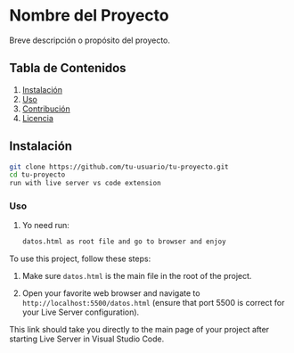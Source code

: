 # Nombre del Proyecto

Breve descripción o propósito del proyecto.

## Tabla de Contenidos

1. [Instalación](#instalación)
2. [Uso](#uso)
3. [Contribución](#contribución)
4. [Licencia](#licencia)

## Instalación

```bash
git clone https://github.com/tu-usuario/tu-proyecto.git
cd tu-proyecto
run with live server vs code extension
```


### Uso
1. Yo need run:
   ```bash
   datos.html as root file and go to browser and enjoy
   ```

To use this project, follow these steps:

1. Make sure `datos.html` is the main file in the root of the project.

2. Open your favorite web browser and navigate to `http://localhost:5500/datos.html` (ensure that port 5500 is correct for your Live Server configuration).

This link should take you directly to the main page of your project after starting Live Server in Visual Studio Code.



